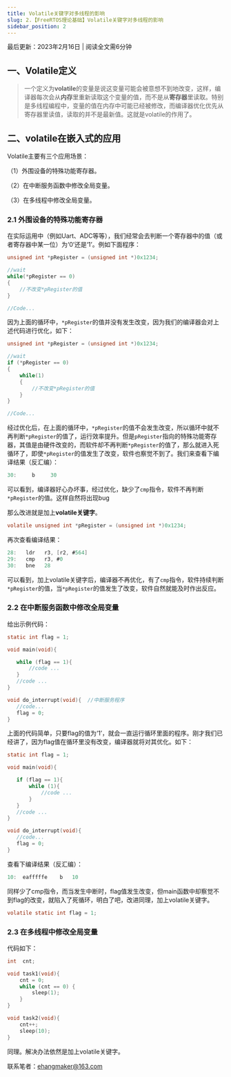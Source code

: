 ```yaml
---
title: Volatile关键字对多线程的影响
slug: 2.【FreeRTOS理论基础】Volatile关键字对多线程的影响
sidebar_position: 2
---
```


最后更新：2023年2月16日 | 阅读全文需6分钟

## 一、Volatile定义

> 一个定义为**volatile**的变量是说这变量可能会被意想不到地改变，这样，编译器每次会从**内存**里重新读取这个变量的值，而不是从**寄存器**里读取。特别是多线程编程中，变量的值在内存中可能已经被修改，而编译器优化优先从寄存器里读值，读取的并不是最新值。这就是volatile的作用了。

## 二、volatile在嵌入式的应用

Volatile主要有三个应用场景：

（1）外围设备的特殊功能寄存器。

（2）在中断服务函数中修改全局变量。

（3）在多线程中修改全局变量。

### 2.1  外围设备的特殊功能寄存器

在实际运用中（例如Uart、ADC等等），我们经常会去判断一个寄存器中的值（或者寄存器中某一位）为‘0’还是‘1’。例如下面程序：

```c
unsigned int *pRegister = (unsigned int *)0x1234;  

//wait  
while(*pRegister == 0)
{
    //不改变*pRegister的值
}  

//Code...  
```

因为上面的循环中，`*pRegister`的值并没有发生改变，因为我们的编译器会对上述代码进行优化，如下：

```c
unsigned int *pRegister = (unsigned int *)0x1234;  

//wait  
if (*pRegister == 0)
{
    while(1)
    {
        //不改变*pRegister的值
    }  
}

//Code... 
```

经过优化后，在上面的循环中，`*pRegister`的值不会发生改变，所以循环中就不再判断`*pRegister`的值了，运行效率提升。但是`pRegister`指向的特殊功能寄存器，其值是由硬件改变的，而软件却不再判断`*pRegister`的值了，那么就进入死循环了，即使`*pRegister`的值发生了改变，软件也察觉不到了。我们来查看下编译结果（反汇编）：

```c
30:     b     30  
```

可以看到，编译器好心办坏事，经过优化，缺少了`cmp`指令，软件不再判断`*pRegister`的值。这样自然将出现bug

那么改进就是加上**volatile关键字**。

```C
volatile unsigned int *pRegister = (unsigned int *)0x1234;
```

再次查看编译结果：

```c
28:   ldr   r3, [r2, #564]  
29:   cmp   r3, #0  
30:   bne   28  
```

可以看到，加上volatile关键字后，编译器不再优化，有了`cmp`指令，软件持续判断`*pRegister`的值，当`*pRegister`的值发生了改变，软件自然就能及时作出反应。

### 2.2 在中断服务函数中修改全局变量

给出示例代码：

```C
static int flag = 1;  

void main(void){  

   while (flag == 1){  
       //code ...  
   }  
   //code ...  
}  

void do_interrupt(void){  //中断服务程序
   //code...  
   flag = 0;  
}  
```

上面的代码简单，只要flag的值为‘1’，就会一直运行循环里面的程序。刚才我们已经讲了，因为flag值在循环里没有改变，编译器就将对其优化。如下：

```c
static int flag = 1;  

void main(void){  

   if (flag == 1){  
       while (1){  
           //code ...   
       }  
   }  
   //code ...   
}  

void do_interrupt(void){  
   //code...  
   flag = 0;  
}  
```

查看下编译结果（反汇编）：

```C
10:  eafffffe    b   10  
```

同样少了cmp指令，而当发生中断时，flag值发生改变，但main函数中却察觉不到flag的改变，就陷入了死循环，明白了吧，改进同理，加上volatile关键字。

```c
volatile static int flag = 1;  
```



### 2.3 在多线程中修改全局变量

代码如下：

```c
int  cnt;  

void task1(void){  
    cnt = 0;  
    while (cnt == 0) {  
        sleep(1);  
    }  
}  

void task2(void){  
    cnt++;  
    sleep(10);  
}  
```

同理。解决办法依然是加上volatile关键字。



联系笔者：ehangmaker@163.com

